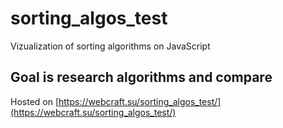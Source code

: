 # sorting_algos_test
Vizualization of sorting algorithms on JavaScript

## Goal is research algorithms and compare
Hosted on [https://webcraft.su/sorting_algos_test/](https://webcraft.su/sorting_algos_test/)

